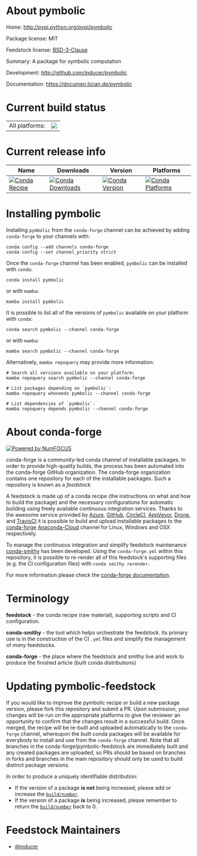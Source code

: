 About pymbolic
==============

Home: http://pypi.python.org/pypi/pymbolic

Package license: MIT

Feedstock license: [BSD-3-Clause](https://github.com/conda-forge/pymbolic-feedstock/blob/main/LICENSE.txt)

Summary: A package for symbolic computation

Development: http://github.com/inducer/pymbolic

Documentation: https://documen.tician.de/pymbolic

Current build status
====================


<table><tr><td>All platforms:</td>
    <td>
      <a href="https://dev.azure.com/conda-forge/feedstock-builds/_build/latest?definitionId=4929&branchName=main">
        <img src="https://dev.azure.com/conda-forge/feedstock-builds/_apis/build/status/pymbolic-feedstock?branchName=main">
      </a>
    </td>
  </tr>
</table>

Current release info
====================

| Name | Downloads | Version | Platforms |
| --- | --- | --- | --- |
| [![Conda Recipe](https://img.shields.io/badge/recipe-pymbolic-green.svg)](https://anaconda.org/conda-forge/pymbolic) | [![Conda Downloads](https://img.shields.io/conda/dn/conda-forge/pymbolic.svg)](https://anaconda.org/conda-forge/pymbolic) | [![Conda Version](https://img.shields.io/conda/vn/conda-forge/pymbolic.svg)](https://anaconda.org/conda-forge/pymbolic) | [![Conda Platforms](https://img.shields.io/conda/pn/conda-forge/pymbolic.svg)](https://anaconda.org/conda-forge/pymbolic) |

Installing pymbolic
===================

Installing `pymbolic` from the `conda-forge` channel can be achieved by adding `conda-forge` to your channels with:

```
conda config --add channels conda-forge
conda config --set channel_priority strict
```

Once the `conda-forge` channel has been enabled, `pymbolic` can be installed with `conda`:

```
conda install pymbolic
```

or with `mamba`:

```
mamba install pymbolic
```

It is possible to list all of the versions of `pymbolic` available on your platform with `conda`:

```
conda search pymbolic --channel conda-forge
```

or with `mamba`:

```
mamba search pymbolic --channel conda-forge
```

Alternatively, `mamba repoquery` may provide more information:

```
# Search all versions available on your platform:
mamba repoquery search pymbolic --channel conda-forge

# List packages depending on `pymbolic`:
mamba repoquery whoneeds pymbolic --channel conda-forge

# List dependencies of `pymbolic`:
mamba repoquery depends pymbolic --channel conda-forge
```


About conda-forge
=================

[![Powered by
NumFOCUS](https://img.shields.io/badge/powered%20by-NumFOCUS-orange.svg?style=flat&colorA=E1523D&colorB=007D8A)](https://numfocus.org)

conda-forge is a community-led conda channel of installable packages.
In order to provide high-quality builds, the process has been automated into the
conda-forge GitHub organization. The conda-forge organization contains one repository
for each of the installable packages. Such a repository is known as a *feedstock*.

A feedstock is made up of a conda recipe (the instructions on what and how to build
the package) and the necessary configurations for automatic building using freely
available continuous integration services. Thanks to the awesome service provided by
[Azure](https://azure.microsoft.com/en-us/services/devops/), [GitHub](https://github.com/),
[CircleCI](https://circleci.com/), [AppVeyor](https://www.appveyor.com/),
[Drone](https://cloud.drone.io/welcome), and [TravisCI](https://travis-ci.com/)
it is possible to build and upload installable packages to the
[conda-forge](https://anaconda.org/conda-forge) [Anaconda-Cloud](https://anaconda.org/)
channel for Linux, Windows and OSX respectively.

To manage the continuous integration and simplify feedstock maintenance
[conda-smithy](https://github.com/conda-forge/conda-smithy) has been developed.
Using the ``conda-forge.yml`` within this repository, it is possible to re-render all of
this feedstock's supporting files (e.g. the CI configuration files) with ``conda smithy rerender``.

For more information please check the [conda-forge documentation](https://conda-forge.org/docs/).

Terminology
===========

**feedstock** - the conda recipe (raw material), supporting scripts and CI configuration.

**conda-smithy** - the tool which helps orchestrate the feedstock.
                   Its primary use is in the construction of the CI ``.yml`` files
                   and simplify the management of *many* feedstocks.

**conda-forge** - the place where the feedstock and smithy live and work to
                  produce the finished article (built conda distributions)


Updating pymbolic-feedstock
===========================

If you would like to improve the pymbolic recipe or build a new
package version, please fork this repository and submit a PR. Upon submission,
your changes will be run on the appropriate platforms to give the reviewer an
opportunity to confirm that the changes result in a successful build. Once
merged, the recipe will be re-built and uploaded automatically to the
`conda-forge` channel, whereupon the built conda packages will be available for
everybody to install and use from the `conda-forge` channel.
Note that all branches in the conda-forge/pymbolic-feedstock are
immediately built and any created packages are uploaded, so PRs should be based
on branches in forks and branches in the main repository should only be used to
build distinct package versions.

In order to produce a uniquely identifiable distribution:
 * If the version of a package **is not** being increased, please add or increase
   the [``build/number``](https://docs.conda.io/projects/conda-build/en/latest/resources/define-metadata.html#build-number-and-string).
 * If the version of a package **is** being increased, please remember to return
   the [``build/number``](https://docs.conda.io/projects/conda-build/en/latest/resources/define-metadata.html#build-number-and-string)
   back to 0.

Feedstock Maintainers
=====================

* [@inducer](https://github.com/inducer/)

